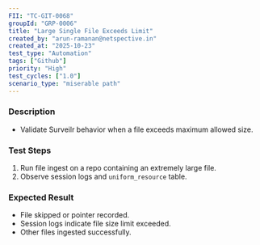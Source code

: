 ```yaml
---
FII: "TC-GIT-0068"
groupId: "GRP-0006"
title: "Large Single File Exceeds Limit"
created_by: "arun-ramanan@netspective.in"
created_at: "2025-10-23"
test_type: "Automation"
tags: ["Github"]
priority: "High"
test_cycles: ["1.0"]
scenario_type: "miserable path"
---
```

### Description
- Validate Surveilr behavior when a file exceeds maximum allowed size.

### Test Steps
1. Run file ingest on a repo containing an extremely large file.  
2. Observe session logs and `uniform_resource` table.  

### Expected Result
- File skipped or pointer recorded.  
- Session logs indicate file size limit exceeded.  
- Other files ingested successfully.
